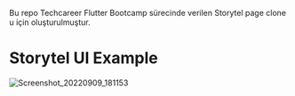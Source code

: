 Bu repo Techcareer Flutter Bootcamp sürecinde verilen Storytel page clone u için oluşturulmuştur. 

# Storytel UI Example

![Screenshot_20220909_181153](https://user-images.githubusercontent.com/17355685/189383711-6eab8f28-9d26-468f-89d3-e4f7f8c18f0c.png)


